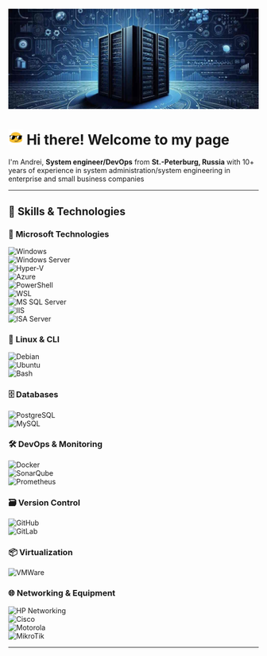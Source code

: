 ![!Header](https://github.com/KR-Sew/KR-Sew/blob/main/assets/header.jpg)
>
# <img src="/assets/HeaderIco.gif" width="30"> Hi there! Welcome to my page
>
I'm Andrei, **System engineer/DevOps** from **St.-Peterburg, Russia**
with 10+ years of experience in system administration/system engineering in enterprise and small business companies
>

---

## 🔧 Skills & Technologies

### 🏢 **Microsoft Technologies**

![Windows](https://img.shields.io/badge/Windows-0078D6?style=flat&logo=windows&logoColor=white)  
![Windows Server](https://img.shields.io/badge/Windows%20Server-0078D6?style=flat&logo=windows&logoColor=white)  
![Hyper-V](https://img.shields.io/badge/Hyper--V-0078D6?style=flat&logo=microsoft&logoColor=white)  
![Azure](https://img.shields.io/badge/Azure-0078D6?style=flat&logo=microsoftazure&logoColor=white)  
![PowerShell](https://img.shields.io/badge/PowerShell-5391FE?style=flat&logo=powershell&logoColor=white)  
![WSL](https://img.shields.io/badge/WSL-4E9A06?style=flat&logo=linux&logoColor=white)  
![MS SQL Server](https://img.shields.io/badge/MSSQL-CC2927?style=flat&logo=microsoftsqlserver&logoColor=white)  
![IIS](https://img.shields.io/badge/IIS-0078D6?style=flat&logo=windows&logoColor=white)  
![ISA Server](https://img.shields.io/badge/ISA%20Server-0078D6?style=flat&logo=microsoft&logoColor=white)  

### 🐧 **Linux & CLI**

![Debian](https://img.shields.io/badge/Debian-A81D33?style=flat&logo=debian&logoColor=white)  
![Ubuntu](https://img.shields.io/badge/Ubuntu-E95420?style=flat&logo=ubuntu&logoColor=white)  
![Bash](https://img.shields.io/badge/Bash-4EAA25?style=flat&logo=gnubash&logoColor=white)  

### 🗄 **Databases**

![PostgreSQL](https://img.shields.io/badge/PostgreSQL-336791?style=flat&logo=postgresql&logoColor=white)  
![MySQL](https://img.shields.io/badge/MySQL-4479A1?style=flat&logo=mysql&logoColor=white)  

### 🛠 **DevOps & Monitoring**

![Docker](https://img.shields.io/badge/Docker-2496ED?style=flat&logo=docker&logoColor=white)  
![SonarQube](https://img.shields.io/badge/SonarQube-4E9BCD?style=flat&logo=sonarqube&logoColor=white)  
![Prometheus](https://img.shields.io/badge/Prometheus-E6522C?style=flat&logo=prometheus&logoColor=white)  

### 🗃 **Version Control**

![GitHub](https://img.shields.io/badge/GitHub-181717?style=flat&logo=github&logoColor=white)  
![GitLab](https://img.shields.io/badge/GitLab-FC6D26?style=flat&logo=gitlab&logoColor=white)  

### 📦 **Virtualization**

![VMWare](https://img.shields.io/badge/VMWare-607078?style=flat&logo=vmware&logoColor=white)  

### 🌐 **Networking & Equipment**

![HP Networking](https://img.shields.io/badge/HP%20Networking-0096D6?style=flat&logo=hewlettpackard&logoColor=white)  
![Cisco](https://img.shields.io/badge/Cisco-1BA0D7?style=flat&logo=cisco&logoColor=white)  
![Motorola](https://img.shields.io/badge/Motorola%20Wireless-000000?style=flat&logo=motorola&logoColor=white)  
![MikroTik](https://img.shields.io/badge/MikroTik-FF0000?style=flat&logo=mikrotik&logoColor=white)  

---
